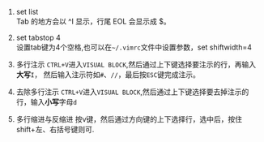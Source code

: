 1. set list  
Tab 的地方会以 ^I 显示，行尾 EOL 会显示成 $。

2. set tabstop 4  
设置tab键为4个空格,也可以在`~/.vimrc`文件中设置参数，set shiftwidth=4

3. 多行注示
`CTRL+V`进入`VISUAL BLOCK`,然后通过上下键选择要注示的行，再输入**大写**`I`，
然后输入注示符如`#`、`//`，最后按`ESC`键完成注示。

4. 去除多行注示
`CTRL+V`进入`VISUAL BLOCK`,然后通过上下键选择要去掉注示的行，输入**小写**字母`d`


5. 多行缩进与反缩进
按v键，然后通过方向键的上下选择行，选中后，按住shift+左、右括号键则可.
